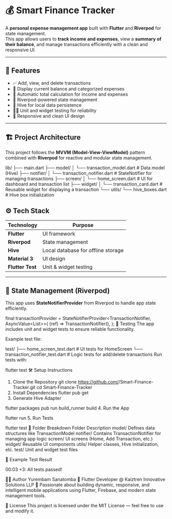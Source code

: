 # 💰 Smart Finance Tracker

A **personal expense management app** built with **Flutter** and **Riverpod** for state management.  
This app allows users to **track income and expenses**, view a **summary of their balance**, and manage transactions efficiently with a clean and responsive UI.

---

## 🚀 Features

- ✅ Add, view, and delete transactions  
- 💸 Display current balance and categorized expenses  
- 🧮 Automatic total calculation for income and expenses  
- 🧭 Riverpod-powered state management  
- 🧱 Hive for local data persistence  
- 🧑‍💻 Unit and widget testing for reliability  
- 📱 Responsive and clean UI design  

---

## 🏗️ Project Architecture

This project follows the **MVVM (Model-View-ViewModel)** pattern combined with **Riverpod** for reactive and modular state management.

lib/
├── main.dart
├── model/
│ └── transaction_model.dart # Data model (Hive)
├── notifier/
│ └── transaction_notifier.dart # StateNotifier for managing transactions
├── screen/
│ └── home_screen.dart # UI for dashboard and transaction list
├── widget/
│ └── transaction_card.dart # Reusable widget for displaying a transaction
└── utils/
└── hive_boxes.dart # Hive box initialization

## ⚙️ Tech Stack

| Technology | Purpose |
|-------------|----------|
| **Flutter** | UI framework |
| **Riverpod** | State management |
| **Hive** | Local database for offline storage |
| **Material 3** | UI design |
| **Flutter Test** | Unit & widget testing |

---

## 🧠 State Management (Riverpod)

This app uses **StateNotifierProvider** from Riverpod to handle app state efficiently.

final transactionProvider = StateNotifierProvider<TransactionNotifier, AsyncValue<List<TransactionModel>>>(
  (ref) => TransactionNotifier(),
);
🧪 Testing
The app includes unit and widget tests to ensure reliable functionality.

Example test file:


test/
├── home_screen_test.dart             # UI tests for HomeScreen
└── transaction_notifier_test.dart    # Logic tests for add/delete transactions
Run tests with:

flutter test
🛠️ Setup Instructions
1. Clone the Repository
git clone https://github.com/<your-username>/Smart-Finance-Tracker.git
cd Smart-Finance-Tracker
2. Install Dependencies
flutter pub get
3. Generate Hive Adapter

flutter packages pub run build_runner build
4. Run the App

flutter run
5. Run Tests

flutter test
🧩 Folder Breakdown
Folder	Description
model/	Defines data structures like TransactionModel
notifier/	Contains TransactionNotifier for managing app logic
screen/	UI screens (Home, Add Transaction, etc.)
widget/	Reusable UI components
utils/	Helper classes, Hive initialization, etc.
test/	Unit and widget test files

🧾 Example Test Result

00:03 +3: All tests passed!

👨‍💻 Author
Yurembam Sanatomba
📍 Flutter Developer  @ Kaiztren Innovative Solutions LLP
💼 Passionate about building dynamic, responsive, and intelligent mobile applications using Flutter, Firebase, and modern state management tools.

🪪 License
This project is licensed under the MIT License — feel free to use and modify it.

